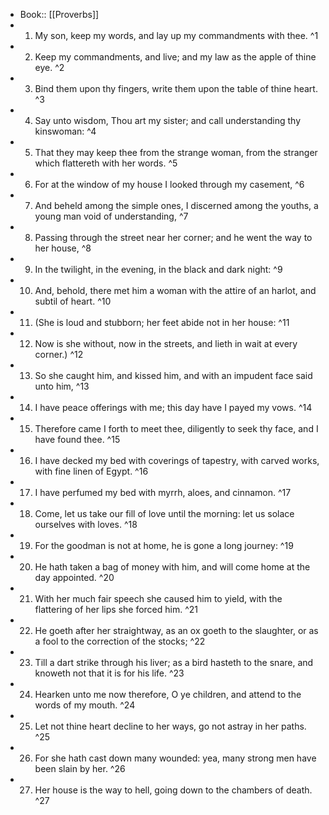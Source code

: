 - Book:: [[Proverbs]]
- 1. My son, keep my words, and lay up my commandments with thee. ^1
- 2. Keep my commandments, and live; and my law as the apple of thine eye. ^2
- 3. Bind them upon thy fingers, write them upon the table of thine heart. ^3
- 4. Say unto wisdom, Thou art my sister; and call understanding thy kinswoman: ^4
- 5. That they may keep thee from the strange woman, from the stranger which flattereth with her words. ^5
- 6. For at the window of my house I looked through my casement, ^6
- 7. And beheld among the simple ones, I discerned among the youths, a young man void of understanding, ^7
- 8. Passing through the street near her corner; and he went the way to her house, ^8
- 9. In the twilight, in the evening, in the black and dark night: ^9
- 10. And, behold, there met him a woman with the attire of an harlot, and subtil of heart. ^10
- 11. (She is loud and stubborn; her feet abide not in her house: ^11
- 12. Now is she without, now in the streets, and lieth in wait at every corner.) ^12
- 13. So she caught him, and kissed him, and with an impudent face said unto him, ^13
- 14. I have peace offerings with me; this day have I payed my vows. ^14
- 15. Therefore came I forth to meet thee, diligently to seek thy face, and I have found thee. ^15
- 16. I have decked my bed with coverings of tapestry, with carved works, with fine linen of Egypt. ^16
- 17. I have perfumed my bed with myrrh, aloes, and cinnamon. ^17
- 18. Come, let us take our fill of love until the morning: let us solace ourselves with loves. ^18
- 19. For the goodman is not at home, he is gone a long journey: ^19
- 20. He hath taken a bag of money with him, and will come home at the day appointed. ^20
- 21. With her much fair speech she caused him to yield, with the flattering of her lips she forced him. ^21
- 22. He goeth after her straightway, as an ox goeth to the slaughter, or as a fool to the correction of the stocks; ^22
- 23. Till a dart strike through his liver; as a bird hasteth to the snare, and knoweth not that it is for his life. ^23
- 24. Hearken unto me now therefore, O ye children, and attend to the words of my mouth. ^24
- 25. Let not thine heart decline to her ways, go not astray in her paths. ^25
- 26. For she hath cast down many wounded: yea, many strong men have been slain by her. ^26
- 27. Her house is the way to hell, going down to the chambers of death. ^27
